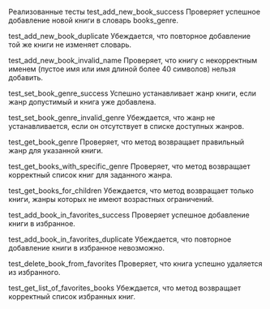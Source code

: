 Реализованные тесты
test_add_new_book_success
Проверяет успешное добавление новой книги в словарь books_genre.

test_add_new_book_duplicate
Убеждается, что повторное добавление той же книги не изменяет словарь.

test_add_new_book_invalid_name
Проверяет, что книгу с некорректным именем (пустое имя или имя длиной более 40 символов) нельзя добавить.

test_set_book_genre_success
Успешно устанавливает жанр книги, если жанр допустимый и книга уже добавлена.

test_set_book_genre_invalid_genre
Убеждается, что жанр не устанавливается, если он отсутствует в списке доступных жанров.

test_get_book_genre
Проверяет, что метод возвращает правильный жанр для указанной книги.

test_get_books_with_specific_genre
Проверяет, что метод возвращает корректный список книг для заданного жанра.

test_get_books_for_children
Убеждается, что метод возвращает только книги, жанры которых не имеют возрастных ограничений.

test_add_book_in_favorites_success
Проверяет успешное добавление книги в избранное.

test_add_book_in_favorites_duplicate
Убеждается, что повторное добавление книги в избранное невозможно.

test_delete_book_from_favorites
Проверяет, что книга успешно удаляется из избранного.

test_get_list_of_favorites_books
Убеждается, что метод возвращает корректный список избранных книг.
